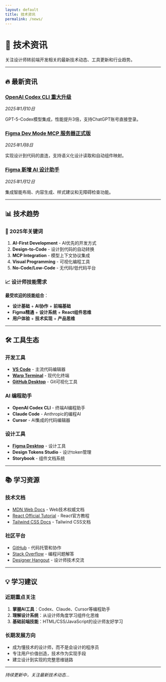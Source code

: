 ```yaml
---
layout: default
title: 技术资讯
permalink: /news/
---
```


# 📰 技术资讯

关注设计师转前端开发相关的最新技术动态、工具更新和行业趋势。

---

## 🔥 最新资讯

### [OpenAI Codex CLI 重大升级](2025-01-10-codex-cli-upgrade)
*2025年1月10日*

GPT-5-Codex模型集成，性能提升3倍，支持ChatGPT账号直接登录。

### [Figma Dev Mode MCP 服务器正式版](2025-01-08-figma-mcp-release)
*2025年1月8日*

实现设计到代码的直连，支持语义化设计读取和自动组件映射。

### [Figma 新增 AI 设计助手](2025-01-12-figma-ai-assistant)
*2025年1月12日*

集成智能布局、内容生成、样式建议和无障碍检查功能。

---

## 📊 技术趋势

### 🎯 2025年关键词
1. **AI-First Development** - AI优先的开发方式
2. **Design-to-Code** - 设计到代码的自动转换
3. **MCP Integration** - 模型上下文协议集成
4. **Visual Programming** - 可视化编程工具
5. **No-Code/Low-Code** - 无代码/低代码平台

### 📈 设计师技能需求
**最受欢迎的技能组合**：
- **设计基础** + **AI协作** + **前端基础**
- **Figma精通** + **设计系统** + **React组件思维**
- **用户体验** + **技术实现** + **产品思维**

---

## 🛠️ 工具生态

### 开发工具
- [**VS Code**](https://code.visualstudio.com/) - 主流代码编辑器
- [**Warp Terminal**](https://www.warp.dev/) - 现代化终端
- [**GitHub Desktop**](https://desktop.github.com/) - Git可视化工具

### AI 编程助手
- **OpenAI Codex CLI** - 终端AI编程助手
- **Claude Code** - Anthropic的编程AI
- **Cursor** - AI集成的代码编辑器

### 设计工具
- [**Figma Desktop**](https://www.figma.com/downloads/) - 设计工具
- **Design Tokens Studio** - 设计token管理
- **Storybook** - 组件文档系统

---

## 📚 学习资源

### 技术文档
- [MDN Web Docs](https://developer.mozilla.org/) - Web技术权威文档
- [React Official Tutorial](https://react.dev/learn) - React官方教程
- [Tailwind CSS Docs](https://tailwindcss.com/docs) - Tailwind CSS文档

### 社区平台
- [GitHub](https://github.com/) - 代码托管和协作
- [Stack Overflow](https://stackoverflow.com/) - 编程问题解答
- [Designer Hangout](https://designerhangout.co/) - 设计师技术交流

---

## 💡 学习建议

### 近期重点关注
1. **掌握AI工具**：Codex、Claude、Cursor等编程助手
2. **理解设计系统**：从设计师角度学习组件化思维
3. **基础前端技能**：HTML/CSS/JavaScript的设计师友好学习

### 长期发展方向
- 成为懂技术的设计师，而不是会设计的程序员
- 专注用户价值创造，技术作为实现手段
- 建立设计到实现的完整思维链路

---

*持续更新中，关注最新技术动态...*